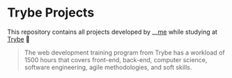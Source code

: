 # Trybe Projects          

This repository contains all projects developed by __[me](https://www.linkedin.com/in/lucas-carvalho-75779022b/) while studying at [Trybe](https://www.betrybe.com/) :rocket:

>The web development training program from Trybe has a workload of 1500 hours that covers front-end, back-end, computer science, software engineering, agile methodologies, and soft skills.

